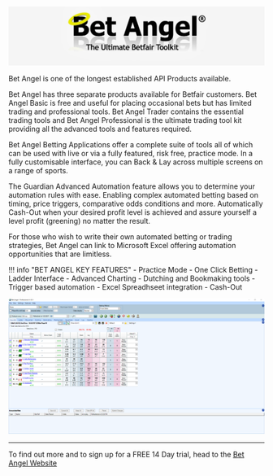 ![Bet Angel](./img/BetAngelLogo.jpg)

Bet Angel is one of the longest established API Products available.

Bet Angel has three separate products available for Betfair customers. Bet Angel Basic is free and useful for placing occasional bets but has limited trading and professional tools. Bet Angel Trader contains the essential trading tools and Bet Angel Professional is the ultimate trading tool kit providing all the advanced tools and features required.

Bet Angel Betting Applications offer a complete suite of tools all of which can be used with live or via a fully featured, risk free, practice mode. In a fully customisable interface, you can Back & Lay across multiple screens on a range of sports.

The Guardian Advanced Automation feature allows you to determine your automation rules with ease. Enabling complex automated betting based on timing, price triggers, comparative odds conditions and more. Automatically Cash-Out when your desired profit level is achieved and assure yourself a level profit (greening) no matter the result.

For those who wish to write their own automated betting or trading strategies, Bet Angel can link to Microsoft Excel offering automation opportunities that are limitless.

!!! info "BET ANGEL KEY FEATURES"
    - Practice Mode
    - One Click Betting
    - Ladder Interface
    - Advanced Charting
    - Dutching and Bookmaking tools
    - Trigger based automation 
    - Excel Spreadhseet integration
    - Cash-Out

![Gruss](./img/BetAngel.png) 

---

To find out more and to sign up for a FREE 14 Day trial, head to the [Bet Angel Website](https://www.betangel.com/trial/)
